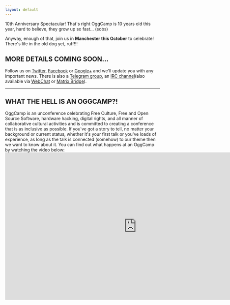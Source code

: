 ```yaml
---
layout: default
---
```


<!-- ![OggCamp 2011 Geeknic - Photo by Miia Sample - CC-BY-SA]({{ site.url }}/files/geeknic-1.jpg)

*OggCamp 2011 Geeknic - Photo by Miaa Sample - CC-BY-SA* -->

10th Anniversary Spectacular! That's right OggCamp is 10 years old this year, hard to believe, they grow up so fast... (sobs)

Anyway, enough of that, join us in **Manchester this October** to celebrate! There's life in the old dog yet, ruff!!!

<h2>MORE DETAILS COMING SOON...</h2>

Follow us on [Twitter](https://twitter.com/OggCamp), [Facebook](https://www.facebook.com/OggCamp) or [Google+](https://plus.google.com/114120215314425775951) and we'll update you with any important news. There is also a [Telegram group](https://t.me/joinchat/AAAAAAsF-xo4ol9jAjNW8A), an [IRC channel](irc://irc.freenode.net/oggcamp)(also available via [WebChat](http://webchat.freenode.net?channels=%23oggcamp) or [Matrix Bridge](https://matrix.to/#/#freenode_#oggcamp:matrix.org)).

<hr />

<h2>WHAT THE HELL IS AN OGGCAMP?!</h2>
OggCamp is an unconference celebrating Free Culture, Free and Open Source Software, hardware hacking, digital rights, and all manner of collaborative cultural activities and is committed to creating a conference that is as inclusive as possible. If you've got a story to tell, no matter your background or current status, whether it's your first talk or you've loads of experience, as long as the talk is connected (somehow) to our theme then we want to know about it. You can find out what happens at an OggCamp by watching the video below:

<iframe src="https://www.youtube.com/embed/K15PIGuiLKw" width="853" height="480" frameborder="0" allowfullscreen="allowfullscreen"></iframe>

